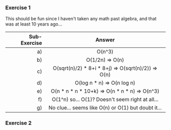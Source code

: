 ### Exercise 1
This should be fun since I haven't taken any math past algebra, and that was at least 10 years ago...

Sub-Exercise | Answer
---: | :---: 
a) | O(n^3)
b) | O(1/2n) => O(n) 
c) | O(sqrt(n)/2) * 8+i * 8+j) => O(sqrt(n)/2)) => O(n)
d) | O(log n * n) => O(n log n)
e) | O(n * n * n * 10+k) => O(n * n * n) => O(n^3)
f) | O(1^n) so... O(1)? Doesn't seem right at all...
g) | No clue... seems like O(n) or O(1) but doubt it...

### Exercise 2
